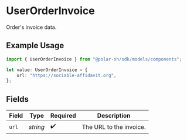 # UserOrderInvoice

Order's invoice data.

## Example Usage

```typescript
import { UserOrderInvoice } from "@polar-sh/sdk/models/components";

let value: UserOrderInvoice = {
    url: "https://sociable-affidavit.org",
};
```

## Fields

| Field                   | Type                    | Required                | Description             |
| ----------------------- | ----------------------- | ----------------------- | ----------------------- |
| `url`                   | *string*                | :heavy_check_mark:      | The URL to the invoice. |
